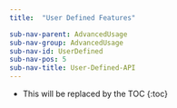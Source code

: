 ```yaml
---
title:  "User Defined Features"

sub-nav-parent: AdvancedUsage
sub-nav-group: AdvancedUsage
sub-nav-id: UserDefined
sub-nav-pos: 5
sub-nav-title: User-Defined-API
---
```


* This will be replaced by the TOC
{:toc}
